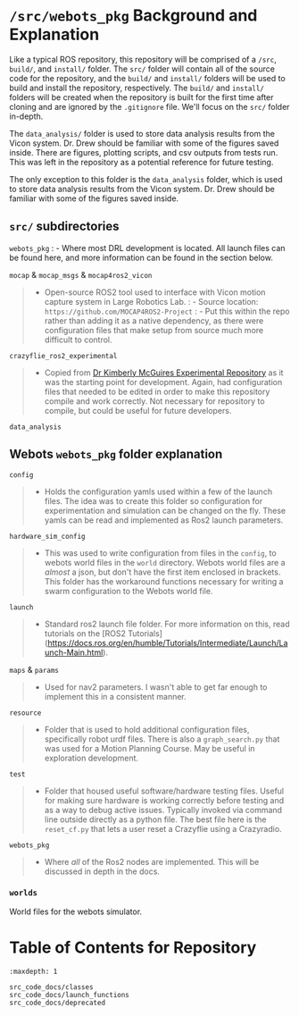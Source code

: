 # `/src/webots_pkg` Background and Explanation

Like a typical ROS repository, this repository will be comprised of a `/src`, `build/`, and `install/` folder. The `src/` folder will contain all of the source code for the repository, and the `build/` and `install/` folders will be used to build and install the repository, respectively. The `build/` and `install/` folders will be created when the repository is built for the first time after cloning and are ignored by the `.gitignore` file. We'll focus on the `src/` folder in-depth.

The `data_analysis/` folder is used to store data analysis results from the Vicon system. Dr. Drew should be familiar with some of the figures saved inside. There are figures, plotting scripts, and csv outputs from tests run. This was left in the repository as a potential reference for future testing.

The only exception to this folder is the `data_analysis` folder, which is used to store data analysis results from the Vicon system. Dr. Drew should be familiar with some of the figures saved inside.

## `src/` subdirectories

`webots_pkg`
: - Where most DRL development is located. All launch files can be found here, and more information can be found in the section below.

`mocap` & `mocap_msgs` & `mocap4ros2_vicon`

> - Open-source ROS2 tool used to interface with Vicon motion capture system in Large Robotics Lab.
>   : - Source location: `https://github.com/MOCAP4ROS2-Project`
>       : - Put this within the repo rather than adding it as a native dependency, as there were configuration files that make setup from source much more difficult to control.

`crazyflie_ros2_experimental`

> - Copied from [Dr Kimberly McGuires Experimental Repository](https://github.com/knmcguire/crazyflie_ros2_experimental) as it was the starting point for development. Again, had configuration files that needed to be edited in order to make this repository compile and work correctly. Not necessary for repository to compile, but could be useful for future developers.

`data_analysis`

## Webots `webots_pkg` folder explanation

`config`

> - Holds the configuration yamls used within a few of the launch files. The idea was to create this folder so configuration for experimentation and simulation can be changed on the fly. These yamls can be read and implemented as Ros2 launch parameters.

`hardware_sim_config`

> - This was used to write configuration from files in the `config`, to webots world files in the `world` directory. Webots world files are a *almost* a json, but don't have the first item enclosed in brackets. This folder has the workaround functions necessary for writing a swarm configuration to the Webots world file.

`launch`

> - Standard ros2 launch file folder. For more information on this, read tutorials on the \[ROS2 Tutorials\](<https://docs.ros.org/en/humble/Tutorials/Intermediate/Launch/Launch-Main.html>).

`maps` & `params`

> - Used for nav2 parameters. I wasn't able to get far enough to implement this in a consistent manner.

`resource`

> - Folder that is used to hold additional configuration files, specifically robot urdf files. There is also a `graph_search.py` that was used for a Motion Planning Course. May be useful in exploration development.

`test`

> - Folder that housed useful software/hardware testing files. Useful for making sure hardware is working correctly before testing and as a way to debug active issues. Typically invoked via command line outside directly as a python file. The best file here is the `reset_cf.py` that lets a user reset a Crazyflie using a Crazyradio.

`webots_pkg`

> - Where *all* of the Ros2 nodes are implemented. This will be discussed in depth in the docs.

### `worlds`

World files for the webots simulator.

# Table of Contents for Repository

```{toctree}
:maxdepth: 1

src_code_docs/classes
src_code_docs/launch_functions
src_code_docs/deprecated
```
